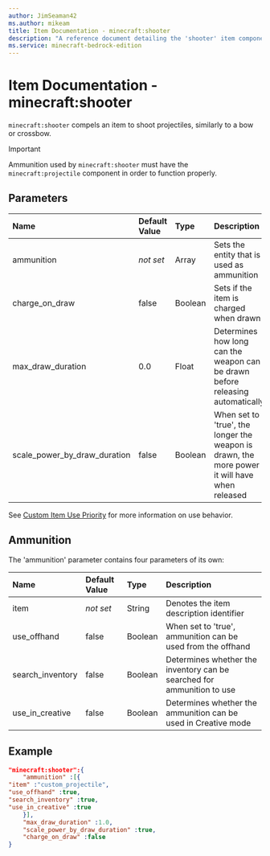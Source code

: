 ```yaml
---
author: JimSeaman42
ms.author: mikeam
title: Item Documentation - minecraft:shooter
description: "A reference document detailing the 'shooter' item component"
ms.service: minecraft-bedrock-edition
---
```


# Item Documentation - minecraft:shooter

`minecraft:shooter` compels an item to shoot projectiles, similarly to a bow or crossbow.

>[!IMPORTANT]
> Ammunition used by `minecraft:shooter` must have the `minecraft:projectile` component in order to function properly.

## Parameters

|Name |Default Value  |Type  |Description  |
|:----------|:----------|:----------|:----------|
|ammunition|*not set* | Array| Sets the entity that is used as ammunition|
|charge_on_draw| false| Boolean|Sets if the item is charged when drawn|
|max_draw_duration|0.0| Float| Determines how long can the weapon can be drawn before releasing automatically|
|scale_power_by_draw_duration| false| Boolean|When set to 'true', the longer the weapon is drawn, the more power it will have when released|

See [Custom Item Use Priority](../ItemUsePriority.md) for more information on use behavior.

## Ammunition

The 'ammunition' parameter contains four parameters of its own:

|Name |Default Value  |Type  |Description  |
|:----------|:----------|:----------|:----------|
|item|*not set* |String|Denotes the item description identifier|
|use_offhand|false |Boolean|When set to 'true', ammunition can be used from the offhand|
|search_inventory|false|Boolean| Determines whether the inventory can be searched for ammunition to use|
|use_in_creative|false|Boolean|Determines whether the ammunition can be used in Creative mode|

## Example

```json
"minecraft:shooter":{
    "ammunition" :[{
"item" :"custom_projectile",
"use_offhand" :true,
"search_inventory" :true,
"use_in_creative" :true
    }],
    "max_draw_duration" :1.0,
    "scale_power_by_draw_duration" :true,
    "charge_on_draw" :false
}
```
